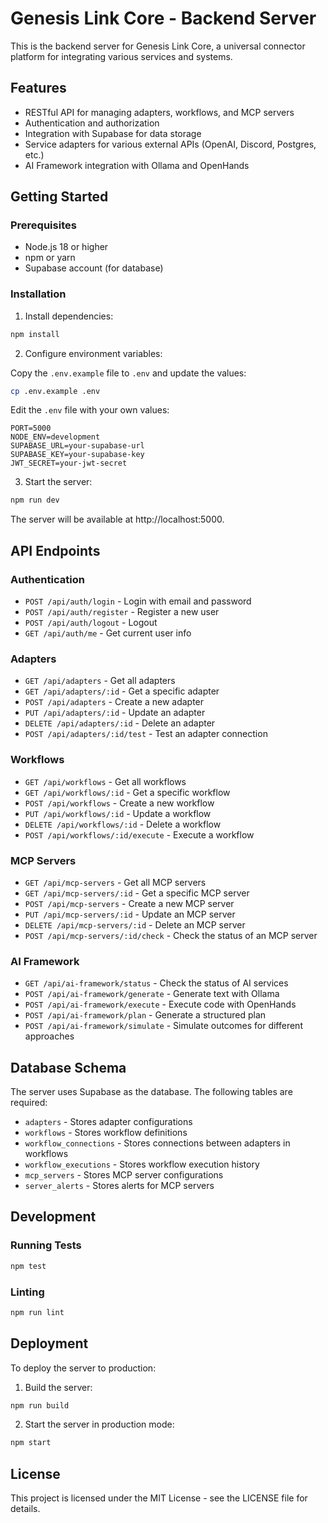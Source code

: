# Genesis Link Core - Backend Server

This is the backend server for Genesis Link Core, a universal connector platform for integrating various services and systems.

## Features

- RESTful API for managing adapters, workflows, and MCP servers
- Authentication and authorization
- Integration with Supabase for data storage
- Service adapters for various external APIs (OpenAI, Discord, Postgres, etc.)
- AI Framework integration with Ollama and OpenHands

## Getting Started

### Prerequisites

- Node.js 18 or higher
- npm or yarn
- Supabase account (for database)

### Installation

1. Install dependencies:

```bash
npm install
```

2. Configure environment variables:

Copy the `.env.example` file to `.env` and update the values:

```bash
cp .env.example .env
```

Edit the `.env` file with your own values:

```
PORT=5000
NODE_ENV=development
SUPABASE_URL=your-supabase-url
SUPABASE_KEY=your-supabase-key
JWT_SECRET=your-jwt-secret
```

3. Start the server:

```bash
npm run dev
```

The server will be available at http://localhost:5000.

## API Endpoints

### Authentication

- `POST /api/auth/login` - Login with email and password
- `POST /api/auth/register` - Register a new user
- `POST /api/auth/logout` - Logout
- `GET /api/auth/me` - Get current user info

### Adapters

- `GET /api/adapters` - Get all adapters
- `GET /api/adapters/:id` - Get a specific adapter
- `POST /api/adapters` - Create a new adapter
- `PUT /api/adapters/:id` - Update an adapter
- `DELETE /api/adapters/:id` - Delete an adapter
- `POST /api/adapters/:id/test` - Test an adapter connection

### Workflows

- `GET /api/workflows` - Get all workflows
- `GET /api/workflows/:id` - Get a specific workflow
- `POST /api/workflows` - Create a new workflow
- `PUT /api/workflows/:id` - Update a workflow
- `DELETE /api/workflows/:id` - Delete a workflow
- `POST /api/workflows/:id/execute` - Execute a workflow

### MCP Servers

- `GET /api/mcp-servers` - Get all MCP servers
- `GET /api/mcp-servers/:id` - Get a specific MCP server
- `POST /api/mcp-servers` - Create a new MCP server
- `PUT /api/mcp-servers/:id` - Update an MCP server
- `DELETE /api/mcp-servers/:id` - Delete an MCP server
- `POST /api/mcp-servers/:id/check` - Check the status of an MCP server

### AI Framework

- `GET /api/ai-framework/status` - Check the status of AI services
- `POST /api/ai-framework/generate` - Generate text with Ollama
- `POST /api/ai-framework/execute` - Execute code with OpenHands
- `POST /api/ai-framework/plan` - Generate a structured plan
- `POST /api/ai-framework/simulate` - Simulate outcomes for different approaches

## Database Schema

The server uses Supabase as the database. The following tables are required:

- `adapters` - Stores adapter configurations
- `workflows` - Stores workflow definitions
- `workflow_connections` - Stores connections between adapters in workflows
- `workflow_executions` - Stores workflow execution history
- `mcp_servers` - Stores MCP server configurations
- `server_alerts` - Stores alerts for MCP servers

## Development

### Running Tests

```bash
npm test
```

### Linting

```bash
npm run lint
```

## Deployment

To deploy the server to production:

1. Build the server:

```bash
npm run build
```

2. Start the server in production mode:

```bash
npm start
```

## License

This project is licensed under the MIT License - see the LICENSE file for details.
